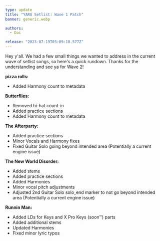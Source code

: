 ```yaml
---
type: update
title: "YARG Setlist: Wave 1 Patch"
banner: generic.webp

authors:
  - Dai

release: "2023-07-19T03:09:18.577Z" 
---
```


Hey y'all. We had a few small things we wanted to address in the current wave of setlist songs, so here's a quick rundown. Thanks for the understanding and see ya for Wave 2! 

**pizza rolls:**
 
 * Added Harmony count to metadata

**Butterflies:**

 * Removed hi-hat count-in
 * Added practice sections
 * Added Harmony count to metadata


**The Afterparty:**

 * Added practice sections
 * Minor Vocals and Harmony fixes
 * Fixed Guitar Solo going beyond intended area (Potentially a current engine issue)


**The New World Disorder:**

 * Added stems
 * Added practice sections
 * Added Harmonies
 * Minor vocal pitch adjustments
 * Adjusted 2nd Guitar Solo solo_end marker to not go beyond intended area  (Potentially a current engine issue)

**Runnin Man:**

 * Added LDs for Keys and X Pro Keys (soon™) parts
 * Added additional stems
 * Updated Harmonies
 * Fixed minor lyric typos